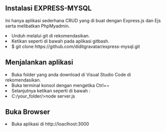 <h2>Instalasi EXPRESS-MYSQL</h2>

Ini hanya aplikasi sederhana CRUD yang di buat dengan Express.js dan Ejs serta melibatkan PhpMyadmin.
<li> Unduh melalui git di rekomendasikan.</li>
<li>Ketikan seperti di bawah pada aplikasi gitbash.</li>
<li>$ git clone https://github.com/diditgravatar/express-mysql.git</li>

<h2>Menjalankan aplikasi</h2>

<li>Buka folder yang anda download di Visual Studio Code di rekomendasikan.</li>
<li>Buka terminal konsol dengan mengetika Ctrl+~</li>
<li>Selanjutnya ketikan seperti di bawah :</li>
<li>C:/your_folder/>node server.js</li>

<h2>Buka Browser</h2>

<li>Buka aplikasi di http://loaclhost:3000</li>

